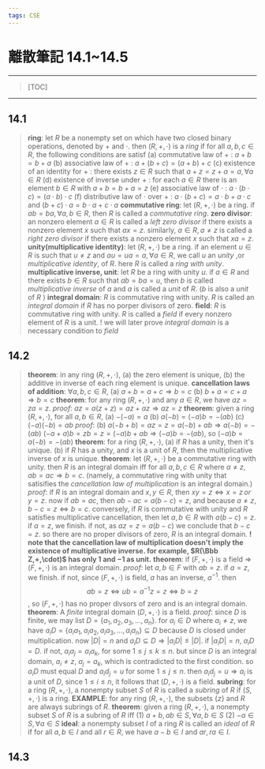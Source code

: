 ```yaml
---
tags: CSE
---
```

# 離散筆記 14.1~14.5
----
> [TOC]
----

## 14.1
> __ring__: let $R$ be a nonempty set on which have two closed binary operations, denoted by $+$ and $\cdot$. then $(R,+,\cdot)$ is a _ring_ if for all $a,b,c\in R$, the following conditions are satisf
> (a) commutative law of $+$ : $a+b=b+a$
> (b) associative law of $+$ : $a+(b+c)=(a+b)+c$
> \(c\) existence of an identity for $+$ : there exists $z\in R$ such that $a+z=z+a=a,\,\forall a\in R$
> (d) existence of inverse under $+$ : for each $a\in R$ there is an element $b\in R$ with $a+b=b+a=z$
> (e) associative law of $\cdot$ : $a\cdot(b\cdot c)=(a\cdot b)\cdot c$
> (f) distributive law of $\cdot$ over $+$ : $a\cdot(b+c)=a\cdot b+a\cdot c$ and $(b+c)\cdot a=b\cdot a+c\cdot a$
> __commutative ring__: let $(R,+,\cdot)$ be a ring. if $ab=ba,\,\forall a,b\in R$, then $R$ is called a _commutative ring_.
> __zero divisor__: an nonzero element $a\in R$ is called a _left zero divisor_ if there exists a nonzero element $x$ such that $ax=z$. similarly, $a\in R,\,a\neq z$ is called a _right zero divisor_ if there exists a nonzero element $x$ such that $xa=z$.
> __unity(multiplicative identity)__: let $(R,+,\cdot)$ be a ring. if an element $u\in R$ is such that $u\neq z$ and $au=ua=a,\forall a\in R$, we call $u$ an _unity_ ,or _multiplicative identity_, of $R$. here $R$ is called a _ring with unity_.
> __multiplicative inverse, unit__: let $R$ be a ring with unity $u$. if $a\in R$ and there exists $b\in R$ such that $ab=ba=u$, then $b$ is called _multiplicative inverse_ of $a$ and $a$ is called a _unit_ of $R$. ($b$ is also a _unit_ of $R$ )
> __integral domain__: $R$ is commutative ring with unity. $R$ is called an _integral domain_ if $R$ has no porper divisors of zero.
> __field__: $R$ is commutative ring with unity. $R$ is called a _field_ if every nonzero element of $R$ is a unit.
> ! we will later prove _integral domain_ is a necessary condition to _field_

## 14.2
> __theorem__: in any ring $(R,+,\cdot)$,
> (a) the zero element is unique,
> (b) the additive in inverse of each ring element is unique.
> __cancellation laws of addition__: $\forall a,b,c\in R$,
> (a) $a+b=a+c\Rightarrow b=c$
> (b) $b+a=c+a\Rightarrow b=c$
> __theorem__: for any ring $(R,+,\cdot)$ and any $a\in R$, we have $az=za=z$.
> _proof_: $az=a(z+z)=az+az\Rightarrow az=z$
> __theorem__: given a ring $(R,+,\cdot)$, for all $a,b\in R$,
> (a) $-(-a)=a$
> (b) $a(-b)=(-a)b=-(ab)$
> \(c\) $(-a)(-b)=ab$
> _proof_:
> (b) $a(-b + b)=az=z=a(-b)+ab\Rightarrow a(-b)=-(ab)$
> $(-a+a)b=zb=z=(-a)b+ab\Rightarrow (-a)b=-(ab)$, so $(-a)b=a(-b)=-(ab)$
> __theorem__: for a ring $(R,+,\cdot)$,
> (a) if $R$ has a unity, then it's unique.
> (b) if $R$ has a unity, and $x$ is a unit of $R$, then the multiplicative inverse of $x$ is unique.
> __theorem__: let $(R,+,\cdot)$ be a commutative ring with unity. then $R$ is an integral domain iff for all $a,b,c\in R$ where $a\neq z,ab=ac\Rightarrow b=c$. (namely, a commutative ring with unity that satisifies the _cancellation law of multiplication_ is an integral domain.)
> _proof_: if $R$ is an integral domain and $x,y\in R$, then $xy=z\iff x=z\,or\,y=z$. now if $ab=ac$, then $ab-ac=a(b-c)=z$, and because $a\neq z$, $b-c=z\iff b=c$. conversely, if $R$ is commutative with unity and $R$ satisfies multiplicative cancellation, then let $a,b\in R$ with $a(b-c)=z$. if $a=z$, we finish. if not, as $az=z=a(b-c)$ we conclude that $b-c=z$. so there are no proper divisors of zero, $R$ is an integral domain.
> __! note that the cancellation law of multiplication doesn't imply the existence of multiplicative inverse. for example, $R(\Bbb Z,+,\cdot)$ has only $1$ and $-1$ as unit.__
> __theorem__: if $(F,+,\cdot)$ is a field $\Rightarrow$ $(F,+,\cdot)$ is an integral domain.
> _proof_: let $a,b\in F$ with $ab=z$. if $a=z$, we finish. if not, since $(F,+,\cdot)$ is field, $a$ has an inverse, $a^{-1}$. then $$ab=z\iff ub=a^{-1}z=z\iff b=z$$, so $(F,+,\cdot)$ has no proper divsors of zero and is an integral domain.
> __theorem__: A _finite_ integral domain $(D,+,\cdot)$ is a field.
> _proof_: since $D$ is finite, we may list $D=\{a_1,a_2,a_3,...,a_n\}$. for $a_i\in D$ where $a_i\neq z$, we have $a_iD=\{a_ia_1,a_ia_2,a_ia_3,...,a_ia_n\}\subseteq D$ because $D$ is closed under multiplication. now $|D|=n$ and $a_iD\subseteq D\Rightarrow |a_iD|\leq |D|$. if $|a_iD|=n$, $a_iD=D$. if not, $a_ia_j=a_ia_k$, for some $1\leq j\leq k\leq n$. but since $D$ is an integral domain, $a_i\neq z$, $a_j=a_k$, which is contradicted to the first condition. so $a_iD$ must equal $D$ and $a_id_j=u$ for some $1\leq j\leq n$. then $a_id_j=u\Rightarrow a_i$ is a unit of $D$, since $1\leq i\leq n$, it follows that $(D,+,\cdot)$ is a field.
> __subring__: for a ring $(R,+,\cdot)$, a nonempty subset $S$ of $R$ is called a _subring_ of $R$ if $(S,+,\cdot)$ is a ring.
> __EXAMPLE__: for any ring $(R,+,\cdot)$, the subsets $\{z\}$ and $R$ are always subrings of $R$.
> __theorem__: given a ring $(R,+,\cdot)$, a nonempty subset $S$ of $R$ is a subring of $R$ iff
> (1) $a+b,ab\in S,\,\forall a,b\in S$
> (2) $-a\in S,\,\forall a\in S$
> __ideal__: a nonempty subset $I$ of a ring $R$ is called an _ideal_ of $R$ if for all $a,b\in I$ and all $r\in R$, we have $a-b\in I$ and $ar,ra\in I$.

## 14.3
> 